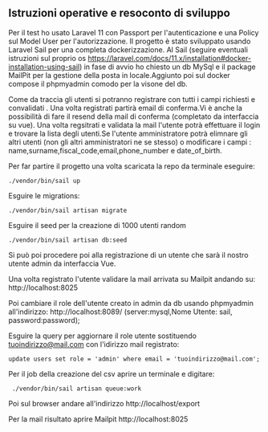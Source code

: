 ## Istruzioni operative e resoconto di sviluppo

Per il test ho usato Laravel 11 con Passport per l'autenticazione e una Policy sul Model User per l'autorizzazione.
Il progetto è stato sviluppato usando Laravel Sail per una completa dockerizzazione.
Al Sail (seguire eventuali istruzioni sul proprio os https://laravel.com/docs/11.x/installation#docker-installation-using-sail)
in fase di avvio ho chiesto un db MySql e il package MailPit per la gestione della posta in locale.Aggiunto poi sul docker compose il phpmyadmin comodo per la visone del db.

Come da traccia gli utenti si potranno registrare con tutti i campi richiesti e convalidati .
Una volta registrati partirà email di conferma.Vi è anche la possibilità di fare il resend della mail di conferma (completato da interfaccia su vue).
Una volta regsitrati e validata la mail l'utente potrà effettuare il login e trovare la lista degli utenti.Se l'utente amministratore potrà elimnare gli altri utenti (non gli altri amministratori ne se stesso) o modificare i campi : 
name,surname,fiscal_code,email,phone_number e date_of_birth.

Per far partire il progetto una volta scaricata la repo da terminale eseguire: 

```
./vendor/bin/sail up
```

Esguire le migrations:
```
./vendor/bin/sail artisan migrate
```

Esguire il seed per la creazione di 1000 utenti random
```
./vendor/bin/sail artisan db:seed
```
 Si può poi procedere poi alla registrazione di un utente che sarà il nostro utente admin da interfaccia Vue.
 
Una volta registrato l'utente validare la mail arrivata su Mailpit andando su:
http://localhost:8025

Poi cambiare il role dell'utente creato in admin da db usando phpmyadmin all'indirizzo:
http://localhost:8089/ (server:mysql,Nome Utente: sail, password:password);

Esguire la query per aggiornare il role utente sostituendo tuoindirizzo@mail.com con l'idirizzo mail registrato:

```
update users set role = 'admin' where email = 'tuoindirizzo@mail.com';
```

Per il job della creazione del csv aprire un terminale e digitare:

```
 ./vendor/bin/sail artisan queue:work
```
Poi sul browser andare all'indirizzo http://localhost/export

Per la mail risultato aprire Mailpit http://localhost:8025
